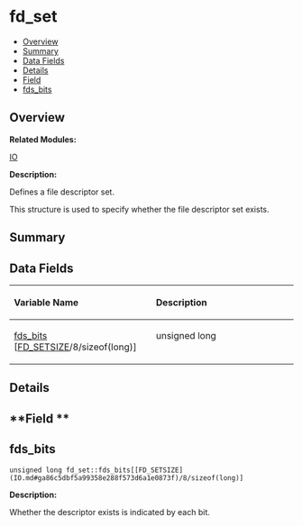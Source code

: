 # fd\_set<a name="ZH-CN_TOPIC_0000001054598205"></a>

-   [Overview](#section1038682519165636)
-   [Summary](#section1126534124165636)
-   [Data Fields](#pub-attribs)
-   [Details](#section518354676165636)
-   [Field](#section1185365104165636)
-   [fds\_bits](#af3253fd40c49cf37181639e903f16aba)

## **Overview**<a name="section1038682519165636"></a>

**Related Modules:**

[IO](IO.md)

**Description:**

Defines a file descriptor set. 

This structure is used to specify whether the file descriptor set exists. 

## **Summary**<a name="section1126534124165636"></a>

## Data Fields<a name="pub-attribs"></a>

<a name="table1756642082165636"></a>
<table><thead align="left"><tr id="row2075120044165636"><th class="cellrowborder" valign="top" width="50%" id="mcps1.1.3.1.1"><p id="p1419960609165636"><a name="p1419960609165636"></a><a name="p1419960609165636"></a>Variable Name</p>
</th>
<th class="cellrowborder" valign="top" width="50%" id="mcps1.1.3.1.2"><p id="p1135088315165636"><a name="p1135088315165636"></a><a name="p1135088315165636"></a>Description</p>
</th>
</tr>
</thead>
<tbody><tr id="row961508369165636"><td class="cellrowborder" valign="top" width="50%" headers="mcps1.1.3.1.1 "><p id="p955476841165636"><a name="p955476841165636"></a><a name="p955476841165636"></a><a href="fd_set.md#af3253fd40c49cf37181639e903f16aba">fds_bits</a> [<a href="IO.md#ga86c5dbf5a99358e288f573d6a1e0873f">FD_SETSIZE</a>/8/sizeof(long)]</p>
</td>
<td class="cellrowborder" valign="top" width="50%" headers="mcps1.1.3.1.2 "><p id="p381330619165636"><a name="p381330619165636"></a><a name="p381330619165636"></a>unsigned long </p>
</td>
</tr>
</tbody>
</table>

## **Details**<a name="section518354676165636"></a>

## **Field **<a name="section1185365104165636"></a>

## fds\_bits<a name="af3253fd40c49cf37181639e903f16aba"></a>

```
unsigned long fd_set::fds_bits[[FD_SETSIZE](IO.md#ga86c5dbf5a99358e288f573d6a1e0873f)/8/sizeof(long)]
```

 **Description:**

Whether the descriptor exists is indicated by each bit. 

